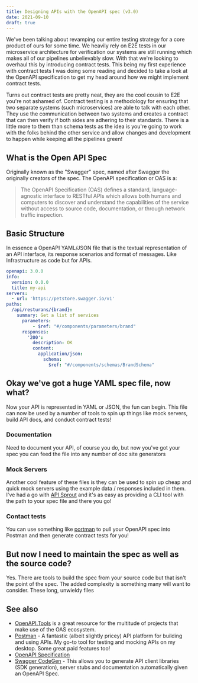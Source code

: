 ```yaml
---
title: Designing APIs with the OpenAPI spec (v3.0)
date: 2021-09-10
draft: true
---
```


We've been talking about revamping our entire testing strategy for a core product of ours for some time. We heavily 
rely on E2E tests in our microservice architecture for verification our systems are still running which makes all of our
pipelines unbelievably slow. With that we're looking to overhaul this by introducing contract tests. This being my first experience with contract tests I was doing some reading and decided to take a look at the OpenAPI
specification to get my head around how we might implement contract tests.

Turns out contract tests are pretty neat, they are the cool cousin to E2E you're not ashamed of. Contract testing is a methodology for ensuring that two separate systems (such microservices) are able to talk with each
other. They use the communication between two systems and creates a contract that can then verify if both sides are
adhering to their standards. There is a little more to them than schema tests as the idea is you're going to work with
the folks behind the other service and allow changes and development to happen while keeping all the pipelines green!



## What is the Open API Spec

Originally known as the "Swagger" spec, named after Swagger the originally creators of the spec. The OpenAPI 
specification or OAS is a:

> The OpenAPI Specification (OAS) defines a standard, language-agnostic interface to RESTful APIs which allows both 
> humans and computers to discover and understand the capabilities of the service without access to source code, 
> documentation, or through network traffic inspection.

## Basic Structure

In essence a OpenAPI YAML/JSON file that is the textual representation of an API interface, its response scenarios and
format of messages. Like Infrastructure as code but for APIs. 

```yaml
openapi: 3.0.0
info:
  version: 0.0.0
  title: my-api
servers:
  - url: 'https://petstore.swagger.io/v1'
paths:
  /api/resturans/{brand}:
    summary: Get a list of services
      parameters:
          - $ref: "#/components/parameters/brand"
      responses:
        '200':
          description: OK
          content:
            application/json:
              schema:
                $ref: "#/components/schemas/BrandSchema"
```

## Okay we've got a huge YAML spec file, now what?

Now your API is represented in YAML or JSON, the fun can begin. This file can now be used by a number of tools to spin
up things like mock servers, build API docs, and conduct contract tests!

### Documentation

Need to document your API, of course you do, but now you've got your spec you can feed the file into any number of doc site generators

### Mock Servers

Another cool feature of these files is they can be used to spin up cheap and quick mock servers using the example data 
/ responses included in them. I've had a go with [API Sprout](https://github.com/danielgtaylor/apisprout) and it's as 
easy as providing a CLI tool with the path to your spec file and there you go! 

### Contact tests



You can use something like [portman](https://github.com/apideck-libraries/portman) to pull your OpenAPI spec into 
Postman and then generate contract tests for you!

## But now I need to maintain the spec as well as the source code?

Yes. There are tools to build the spec from your source code but that isn't the point of the spec. The added complexity
is something many will want to consider. These long, unwieldy files 

## See also

- [OpenAPI.Tools](https://openapi.tools/) is a great resource for the multitude of projects that make use of the OAS 
ecosystem.
- [Postman](https://www.postman.com/) - A fantastic (albeit slightly pricey) API platform for building and using APIs.
My go-to tool for testing and mocking APIs on my desktop. Some great paid features too!
- [OpenAPI Specification](https://swagger.io/specification/)
- [Swagger CodeGen](https://github.com/swagger-api/swagger-codegen) - This allows you to generate API client libraries 
(SDK generation), server stubs and documentation automatically given an OpenAPI Spec.
